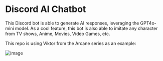 # Discord AI Chatbot
This Discord bot is able to generate AI responses, leveraging the GPT4o-mini model. As a cool feature, this bot is also able to imitate any character from TV shows, Anime, Movies, Video Games, etc.    

This repo is using Viktor from the Arcane series as an example:

![image](https://github.com/user-attachments/assets/82cf85db-4179-42b6-a2cc-4f1f1946c9ae)
